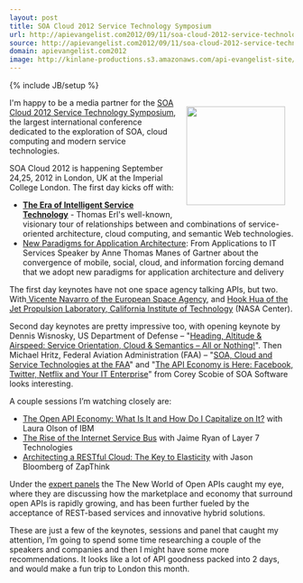```yaml
---
layout: post
title: SOA Cloud 2012 Service Technology Symposium
url: http://apievangelist.com2012/09/11/soa-cloud-2012-service-technology-symposium/
source: http://apievangelist.com2012/09/11/soa-cloud-2012-service-technology-symposium/
domain: apievangelist.com2012
image: http://kinlane-productions.s3.amazonaws.com/api-evangelist-site/blog/soa-cloud-2012-service-technology-symposium-logo.jpeg
---
```

{% include JB/setup %}
<p><img style="padding: 15px;" src="https://s3.amazonaws.com/kinlane-productions/events/soa-cloud-2012-service-tech-symp/soa-cloud-2012-service-technology-symposium-logo.jpeg" alt="" width="175" align="right" /></p>
<p>I'm happy to be a media partner for the <a title="SOA Cloud 2012 Service Technology Symposium" href="http://www.servicetechsymposium.com/">SOA Cloud 2012 Service Technology Symposium</a>, the largest international conference dedicated to the exploration of SOA, cloud computing and modern service technologies.</p>
<p>SOA Cloud 2012 is happening September 24,25, 2012 in London, UK at the Imperial College London.  The first day kicks off with:</p>
<ul class="mainlist">
<li> <strong><a title="The Era of Intelligent Service Technology" href="http://www.servicetechsymposium.com/agenda2012.php#keynote1">The Era of Intelligent Service Technology</a></strong> -  Thomas Erl's well-known, visionary tour of relationships between and combinations of service-oriented architecture, cloud computing, and semantic Web technologies. </li>
<li><a title="New Paradigms for Application Architecture" href="http://www.servicetechsymposium.com/agenda2012.php#keynote10">New Paradigms for Application Architecture</a>: From Applications to IT Services Speaker by Anne Thomas Manes of Gartner about the convergence of mobile, social, cloud, and information forcing demand that we adopt new paradigms for application architecture and delivery</li>
</ul>
<p>The first day keynotes have not one space agency talking APIs, but two.  With<a href="http://www.servicetechsymposium.com/agenda2012.php#keynote2"> Vicente Navarro of the European Space Agency</a>, and <a href="http://www.servicetechsymposium.com/agenda2012.php#keynote3">Hook Hua of the Jet Propulsion Laboratory, California Institute of Technology</a> (NASA Center).</p>
<p>Second day keynotes are pretty impressive too, with opening keynote by Dennis Wisnosky, US Department of Defense &ndash; "<a href="http://www.servicetechsymposium.com/agenda2012.php#keynote6">Heading, Altitude &amp; Airspeed: Service Orientation, Cloud &amp; Semantics &ndash; All or Nothing!</a>".  Then Michael Hritz, Federal Aviation Administration (FAA) &ndash; "<a href="http://www.servicetechsymposium.com/agenda2012.php#keynote7">SOA, Cloud and Service Technologies at the FAA</a>"  and "<a href="http://www.servicetechsymposium.com/agenda2012.php#keynote11">The API Economy is Here: Facebook, Twitter, Netflix and Your IT Enterprise</a>" from Corey Scobie of SOA Software looks interesting.</p>
<p>A couple sessions I&rsquo;m watching closely are:</p>
<ul class="mainlist">
<li><a href="http://www.servicetechsymposium.com/agenda2012.php#the_open_api_economy">The Open API Economy: What Is It and How Do I Capitalize on It?</a> with Laura Olson of IBM</li>
<a href="http://www.servicetechsymposium.com/agenda2012.php#the_open_api_economy"> </a>
<li><a href="http://www.servicetechsymposium.com/agenda2012.php#the_open_api_economy"></a><a href="http://www.servicetechsymposium.com/agenda2012.php#the_rise_of_the_internet_service_bus">The Rise of the Internet Service Bus</a> with Jaime Ryan of Layer 7 Technologies </li>
<li><a href="http://www.servicetechsymposium.com/agenda2012.php#architecting_a_restful_cloud">Architecting a RESTful Cloud: The Key to Elasticity</a> with Jason Bloomberg of ZapThink</li>
</ul>
<p>Under the <a href="http://www.servicetechsymposium.com/panels2012.php">expert panels</a> the  The New World of Open APIs caught my eye, where they are discussing how the marketplace and economy that surround open APIs is rapidly growing, and has been further fueled by the acceptance of REST-based services and innovative hybrid solutions.</p>
<p>These are just a few of the keynotes, sessions and panel that caught my attention,  I&rsquo;m going to spend some time researching a couple of the speakers and companies and then I might have some more recommendations.  It looks like a lot of API goodness packed into 2 days, and would make a fun trip to London this month.</p>
